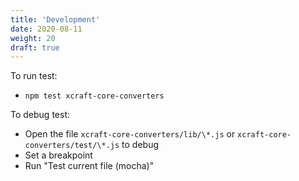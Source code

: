 ```yaml
---
title: 'Development'
date: 2020-08-11
weight: 20
draft: true
---
```


To run test:

- `npm test xcraft-core-converters`

To debug test:

- Open the file `xcraft-core-converters/lib/\*.js` or
  `xcraft-core-converters/test/\*.js` to debug
- Set a breakpoint
- Run "Test current file (mocha)"
